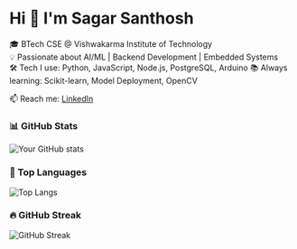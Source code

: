 # Hi 👋 I'm Sagar Santhosh

🎓 BTech CSE @ Vishwakarma Institute of Technology  
💡 Passionate about AI/ML | Backend Development | Embedded Systems  
🛠️ Tech I use: Python, JavaScript, Node.js, PostgreSQL, Arduino
📚 Always learning: Scikit-learn, Model Deployment, OpenCV

📫 Reach me: [LinkedIn](www.linkedin.com/in/sagar-santhosh-446aa931a) 

### 📊 GitHub Stats
![Your GitHub stats](https://github-readme-stats.vercel.app/api?username=TLEtoAC&show_icons=true&theme=tokyonight)

### 🧠 Top Languages
![Top Langs](https://github-readme-stats.vercel.app/api/top-langs/?username=TLEtoAC&layout=compact&theme=tokyonight)

### 🔥 GitHub Streak
![GitHub Streak](https://github-readme-streak-stats.herokuapp.com?user=TLEtoAC&theme=tokyonight)

